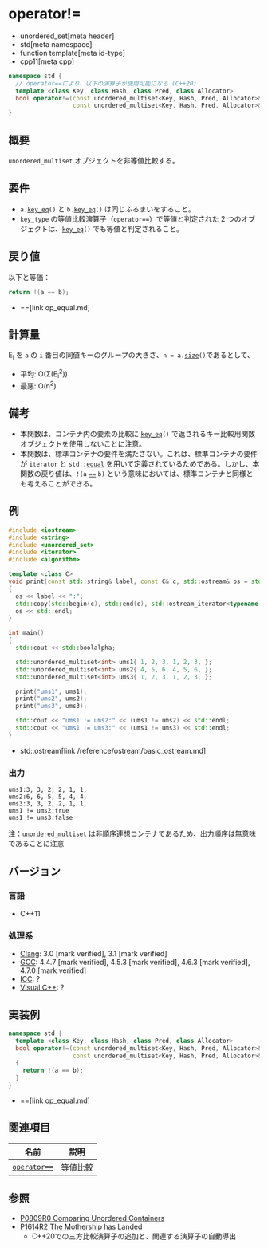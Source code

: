 # operator!=
* unordered_set[meta header]
* std[meta namespace]
* function template[meta id-type]
* cpp11[meta cpp]

```cpp
namespace std {
  // operator==により、以下の演算子が使用可能になる (C++20)
  template <class Key, class Hash, class Pred, class Allocator>
  bool operator!=(const unordered_multiset<Key, Hash, Pred, Allocator>& a,
                  const unordered_multiset<Key, Hash, Pred, Allocator>& b); // (1) C++11
}
```

## 概要
`unordered_multiset` オブジェクトを非等値比較する。


## 要件
- `a.`[`key_eq`](key_eq.md)`()` と `b.`[`key_eq`](key_eq.md)`()` は同じふるまいをすること。
- `key_type` の等値比較演算子（`operator==`）で等値と判定された 2 つのオブジェクトは、[`key_eq`](key_eq.md)`()` でも等値と判定されること。


## 戻り値
以下と等価：

```cpp
return !(a == b);
```
* ==[link op_equal.md]


## 計算量
E<sub>i</sub> を `a` の `i` 番目の同値キーのグループの大きさ、`n = a.`[`size`](size.md)`()`であるとして、

- 平均: O(Σ(E<sub>i</sub><sup>2</sup>))
- 最悪: O(n<sup>2</sup>)


## 備考
- 本関数は、コンテナ内の要素の比較に [`key_eq`](key_eq.md)`()` で返されるキー比較用関数オブジェクトを使用しないことに注意。
- 本関数は、標準コンテナの要件を満たさない。これは、標準コンテナの要件が `iterator` と `std::`[`equal`](/reference/algorithm/equal.md) を用いて定義されているためである。しかし、本関数の戻り値は、`!(a` [`==`](op_equal.md) `b)` という意味においては、標準コンテナと同様とも考えることができる。


## 例
```cpp example
#include <iostream>
#include <string>
#include <unordered_set>
#include <iterator>
#include <algorithm>

template <class C>
void print(const std::string& label, const C& c, std::ostream& os = std::cout)
{
  os << label << ":";
  std::copy(std::begin(c), std::end(c), std::ostream_iterator<typename C::value_type>(os, ", "));
  os << std::endl;
}

int main()
{
  std::cout << std::boolalpha;

  std::unordered_multiset<int> ums1{ 1, 2, 3, 1, 2, 3, };
  std::unordered_multiset<int> ums2{ 4, 5, 6, 4, 5, 6, };
  std::unordered_multiset<int> ums3{ 1, 2, 3, 1, 2, 3, };

  print("ums1", ums1);
  print("ums2", ums2);
  print("ums3", ums3);

  std::cout << "ums1 != ums2:" << (ums1 != ums2) << std::endl;
  std::cout << "ums1 != ums3:" << (ums1 != ums3) << std::endl;
}
```
* std::ostream[link /reference/ostream/basic_ostream.md]

### 出力
```
ums1:3, 3, 2, 2, 1, 1,
ums2:6, 6, 5, 5, 4, 4,
ums3:3, 3, 2, 2, 1, 1,
ums1 != ums2:true
ums1 != ums3:false
```

注：[`unordered_multiset`](/reference/unordered_set/unordered_multiset.md) は非順序連想コンテナであるため、出力順序は無意味であることに注意


## バージョン
### 言語
- C++11

### 処理系
- [Clang](/implementation.md#clang): 3.0 [mark verified], 3.1 [mark verified]
- [GCC](/implementation.md#gcc): 4.4.7 [mark verified], 4.5.3 [mark verified], 4.6.3 [mark verified], 4.7.0 [mark verified]
- [ICC](/implementation.md#icc): ?
- [Visual C++](/implementation.md#visual_cpp): ?


## 実装例
```cpp
namespace std {
  template <class Key, class Hash, class Pred, class Allocator>
  bool operator!=(const unordered_multiset<Key, Hash, Pred, Allocator>& a,
                  const unordered_multiset<Key, Hash, Pred, Allocator>& b)
  {
    return !(a == b);
  }
}
```
* ==[link op_equal.md]

## 関連項目


| 名前 | 説明 |
|----------------------------------------------------------------------------------------------------------------------------------------------------|------------|
| [`operator==`](op_equal.md) |等値比較 |


## 参照
- [P0809R0 Comparing Unordered Containers](http://www.open-std.org/jtc1/sc22/wg21/docs/papers/2018/p0809r0.pdf)
- [P1614R2 The Mothership has Landed](https://www.open-std.org/jtc1/sc22/wg21/docs/papers/2019/p1614r2.html)
    - C++20での三方比較演算子の追加と、関連する演算子の自動導出
